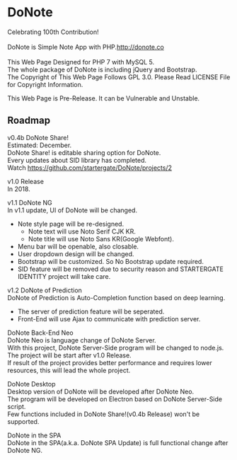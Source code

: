 DoNote
===============
Celebrating 100th Contribution!<br />
<br />
DoNote is Simple Note App with PHP.<http://donote.co><br />
<br />
This Web Page Designed for PHP 7 with MySQL 5.
<br />
The whole package of DoNote is including jQuery and Bootstrap.
<br />
The Copyright of This Web Page Follows GPL 3.0. Please Read LICENSE File for Copyright Information.

This Web Page is Pre-Release. It can be Vulnerable and Unstable.

Roadmap
---------------
v0.4b DoNote Share!<br />
Estimated: December.<br />
DoNote Share! is editable sharing option for DoNote.<br />
Every updates about SID library has completed.<br />
Watch <https://github.com/startergate/DoNote/projects/2>

v1.0 Release<br />
In 2018.<br />

v1.1 DoNote NG<br />
In v1.1 update, UI of DoNote will be changed.
* Note style page will be re-designed.
  * Note text will use Noto Serif CJK KR.
  * Note title will use Noto Sans KR(Google Webfont).
* Menu bar will be openable, also closable.
* User dropdown design will be changed.
* Bootstrap will be customized. So No Bootstrap update required.
* SID feature will be removed due to security reason and STARTERGATE IDENTITY project will take care.

v1.2 DoNote of Prediction<br />
DoNote of Prediction is Auto-Completion function based on deep learning.<br />
* The server of prediction feature will be seperated.
* Front-End will use Ajax to communicate with prediction server.

DoNote Back-End Neo<br />
DoNote Neo is language change of DoNote Server.<br />
With this project, DoNote Server-Side program will be changed to node.js.<br />
The project will be start after v1.0 Release.<br />
If result of the project provides better performance and requires lower resources, this will lead the whole project.

DoNote Desktop<br />
Desktop version of DoNote will be developed after DoNote Neo.<br />
The program will be developed on Electron based on DoNote Server-Side script.<br />
Few functions included in DoNote Share!(v0.4b Release) won't be supported.<br />

DoNote in the SPA<br />
DoNote in the SPA(a.k.a. DoNote SPA Update) is full functional change after DoNote NG.<br />
